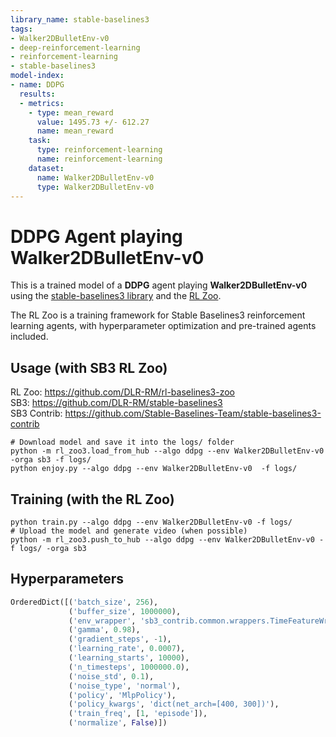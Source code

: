 ```yaml
---
library_name: stable-baselines3
tags:
- Walker2DBulletEnv-v0
- deep-reinforcement-learning
- reinforcement-learning
- stable-baselines3
model-index:
- name: DDPG
  results:
  - metrics:
    - type: mean_reward
      value: 1495.73 +/- 612.27
      name: mean_reward
    task:
      type: reinforcement-learning
      name: reinforcement-learning
    dataset:
      name: Walker2DBulletEnv-v0
      type: Walker2DBulletEnv-v0
---
```


# **DDPG** Agent playing **Walker2DBulletEnv-v0**
This is a trained model of a **DDPG** agent playing **Walker2DBulletEnv-v0**
using the [stable-baselines3 library](https://github.com/DLR-RM/stable-baselines3)
and the [RL Zoo](https://github.com/DLR-RM/rl-baselines3-zoo).

The RL Zoo is a training framework for Stable Baselines3
reinforcement learning agents,
with hyperparameter optimization and pre-trained agents included.

## Usage (with SB3 RL Zoo)

RL Zoo: https://github.com/DLR-RM/rl-baselines3-zoo<br/>
SB3: https://github.com/DLR-RM/stable-baselines3<br/>
SB3 Contrib: https://github.com/Stable-Baselines-Team/stable-baselines3-contrib

```
# Download model and save it into the logs/ folder
python -m rl_zoo3.load_from_hub --algo ddpg --env Walker2DBulletEnv-v0 -orga sb3 -f logs/
python enjoy.py --algo ddpg --env Walker2DBulletEnv-v0  -f logs/
```

## Training (with the RL Zoo)
```
python train.py --algo ddpg --env Walker2DBulletEnv-v0 -f logs/
# Upload the model and generate video (when possible)
python -m rl_zoo3.push_to_hub --algo ddpg --env Walker2DBulletEnv-v0 -f logs/ -orga sb3
```

## Hyperparameters
```python
OrderedDict([('batch_size', 256),
             ('buffer_size', 1000000),
             ('env_wrapper', 'sb3_contrib.common.wrappers.TimeFeatureWrapper'),
             ('gamma', 0.98),
             ('gradient_steps', -1),
             ('learning_rate', 0.0007),
             ('learning_starts', 10000),
             ('n_timesteps', 1000000.0),
             ('noise_std', 0.1),
             ('noise_type', 'normal'),
             ('policy', 'MlpPolicy'),
             ('policy_kwargs', 'dict(net_arch=[400, 300])'),
             ('train_freq', [1, 'episode']),
             ('normalize', False)])
```
